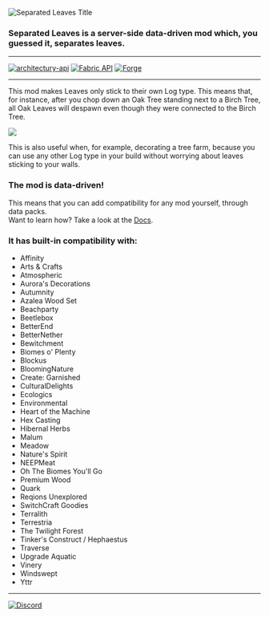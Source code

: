 ![Separated Leaves Title](https://teamdiopside.nl/assets/separatedleaves/title.png)

### Separated Leaves is a server-side data-driven mod which, you guessed it, separates leaves.

---

[![architectury-api](https://cdn.jsdelivr.net/npm/@intergrav/devins-badges@3/assets/cozy/requires/architectury-api_vector.svg)](https://modrinth.com/mod/architectury-api)
[![Fabric API](https://cdn.jsdelivr.net/npm/@intergrav/devins-badges@3/assets/cozy/requires/fabric-api_vector.svg)](https://modrinth.com/mod/fabric-api)
[![Forge](https://cdn.jsdelivr.net/npm/@intergrav/devins-badges@3/assets/cozy/supported/forge_vector.svg)](https://files.minecraftforge.net/net/minecraftforge/forge/)

---

This mod makes Leaves only stick to their own Log type. This means that, for instance, after you chop down an Oak Tree standing next to a Birch Tree, all Oak Leaves will despawn even though they were connected to the Birch Tree.

![](https://teamdiopside.nl/assets/separatedleaves/showcase.gif)

This is also useful when, for example, decorating a tree farm, because you can use any other Log type in your build without worrying about leaves sticking to your walls.

### The mod is data-driven!

This means that you can add compatibility for any mod yourself, through data packs.  
Want to learn how? Take a look at the [Docs](https://docs.teamdiopside.nl/separated-leaves/).

### It has built-in compatibility with:
- Affinity
- Arts & Crafts
- Atmospheric
- Aurora's Decorations
- Autumnity
- Azalea Wood Set
- Beachparty
- Beetlebox
- BetterEnd
- BetterNether
- Bewitchment
- Biomes o' Plenty
- Blockus
- BloomingNature
- Create: Garnished
- CulturalDelights
- Ecologics
- Environmental
- Heart of the Machine
- Hex Casting
- Hibernal Herbs
- Malum
- Meadow
- Nature's Spirit
- NEEPMeat
- Oh The Biomes You'll Go
- Premium Wood
- Quark
- Reqions Unexplored
- SwitchCraft Goodies
- Terralith
- Terrestria
- The Twilight Forest
- Tinker's Construct / Hephaestus
- Traverse
- Upgrade Aquatic
- Vinery
- Windswept
- Yttr

---

[![Discord](https://teamdiopside.nl/assets/diopside/Serverbanner.png)](https://teamdiopside.nl/discord/)

